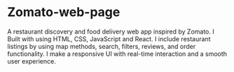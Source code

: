 # Zomato-web-page
A restaurant discovery and food delivery web app inspired by Zomato.
I Built with using  HTML, CSS, JavaScript and  React.
I include restaurant listings by using map methods, search, filters, reviews, and order functionality.
I make a responsive UI with real-time interaction and a smooth user experience.
